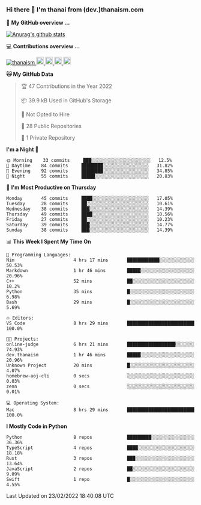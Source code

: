### Hi there 👋 I'm thanai from (dev.)thanaism.com

<!-- バッジ関連 -->
<!--
メイン：https://shields.io/category/social
GitHub view：https://github.com/antonkomarev/github-profile-views-counter
Qiita contributions：https://qiita.com/mikkame/items/f2c60d9caf8a8e38ec50
 -->

🍎 **My GitHub overview ...**

<!-- GitHubトロフィー -->
<!--
https://github.com/ryo-ma/github-profile-trophy
 -->

<!-- [![trophy](https://github-profile-trophy.vercel.app/?username=thanaism)](https://github.com/thanaism/thanaism) -->

<!-- GitHubステータス -->
<!--
https://github.com/anuraghazra/github-readme-stats
 -->

[![Anurag's github stats](https://github-readme-stats.vercel.app/api?username=thanaism&count_private=true&show_icons=true)](https://github.com/thanaism/thanaism)

<!-- [![ReadMe Card](https://github-readme-stats.vercel.app/api/pin/?username=thanaism&repo=thanaism)](https://github.com/thanaism/thanaism) -->

<!-- Skill icons -->
<!--
https://rahuldkjain.github.io/gh-profile-readme-generator/
 -->

💻 **Contributions overview ...**

<p align="left">

  <a href="https://github.com/thanaism/thanaism/">
    <img src="https://komarev.com/ghpvc/?username=thanaism" alt="thanaism" />
  </a>
  <a href="http://twitter.com/okinawa__noodle">
    <img height="20" src="https://img.shields.io/twitter/follow/okinawa__noodle?label=Twitter&logo=twitter&style=flat" />
  </a>
  <a href="https://github.com/thanaism">
    <img height="20" src="https://img.shields.io/github/followers/thanaism?label=follow&logo=github&style=flat" />
  </a>
  <!-- <a href="https://www.reddit.com/user/thanaism">
    <img height="20" src="https://img.shields.io/reddit/user-karma/combined/thanaism?label=Reddit&logo=reddit&style=flat" />
  </a>
  <a href="https://stackoverflow.com/users/5720201/thanaism">
    <img height="20" src="https://img.shields.io/stackexchange/stackoverflow/r/5720201?label=StackOverflow&logo=stack-overflow&style=flat" /> -->
  </a>
  <a href="http://qiita.com/thanai">
    <img height="20" src="https://qiita-badge.apiapi.app/s/thanai/posts.svg" />
  </a>
  <//qiita.com/thanai">
    <img height="20" src="https://qiita-badge.apiapi.app/s/thanai/contributions.svg" />
  </a>
</p>

<!--START_SECTION:waka-->
**🐱 My GitHub Data** 

> 🏆 47 Contributions in the Year 2022
 > 
> 📦 39.9 kB Used in GitHub's Storage 
 > 
> 🚫 Not Opted to Hire
 > 
> 📜 28 Public Repositories 
 > 
> 🔑 1 Private Repository 
 > 
**I'm a Night 🦉** 

```text
🌞 Morning    33 commits     ███░░░░░░░░░░░░░░░░░░░░░░   12.5% 
🌆 Daytime    84 commits     ████████░░░░░░░░░░░░░░░░░   31.82% 
🌃 Evening    92 commits     ████████░░░░░░░░░░░░░░░░░   34.85% 
🌙 Night      55 commits     █████░░░░░░░░░░░░░░░░░░░░   20.83%

```
📅 **I'm Most Productive on Thursday** 

```text
Monday       45 commits     ████░░░░░░░░░░░░░░░░░░░░░   17.05% 
Tuesday      28 commits     ██░░░░░░░░░░░░░░░░░░░░░░░   10.61% 
Wednesday    38 commits     ███░░░░░░░░░░░░░░░░░░░░░░   14.39% 
Thursday     49 commits     ████░░░░░░░░░░░░░░░░░░░░░   18.56% 
Friday       27 commits     ██░░░░░░░░░░░░░░░░░░░░░░░   10.23% 
Saturday     39 commits     ███░░░░░░░░░░░░░░░░░░░░░░   14.77% 
Sunday       38 commits     ███░░░░░░░░░░░░░░░░░░░░░░   14.39%

```


📊 **This Week I Spent My Time On** 

```text
💬 Programming Languages: 
Nim                      4 hrs 17 mins       ████████████░░░░░░░░░░░░░   50.53% 
Markdown                 1 hr 46 mins        █████░░░░░░░░░░░░░░░░░░░░   20.96% 
C++                      52 mins             ██░░░░░░░░░░░░░░░░░░░░░░░   10.2% 
Python                   35 mins             █░░░░░░░░░░░░░░░░░░░░░░░░   6.98% 
Bash                     29 mins             █░░░░░░░░░░░░░░░░░░░░░░░░   5.69%

🔥 Editors: 
VS Code                  8 hrs 29 mins       █████████████████████████   100.0%

🐱‍💻 Projects: 
online-judge             6 hrs 21 mins       ██████████████████░░░░░░░   74.93% 
dev.thanaism             1 hr 46 mins        █████░░░░░░░░░░░░░░░░░░░░   20.96% 
Unknown Project          20 mins             █░░░░░░░░░░░░░░░░░░░░░░░░   4.07% 
homebrew-aoj-cli         0 secs              ░░░░░░░░░░░░░░░░░░░░░░░░░   0.03% 
zenn                     0 secs              ░░░░░░░░░░░░░░░░░░░░░░░░░   0.01%

💻 Operating System: 
Mac                      8 hrs 29 mins       █████████████████████████   100.0%

```

**I Mostly Code in Python** 

```text
Python                   8 repos             █████████░░░░░░░░░░░░░░░░   36.36% 
TypeScript               4 repos             ████░░░░░░░░░░░░░░░░░░░░░   18.18% 
Rust                     3 repos             ███░░░░░░░░░░░░░░░░░░░░░░   13.64% 
JavaScript               2 repos             ██░░░░░░░░░░░░░░░░░░░░░░░   9.09% 
Swift                    1 repo              █░░░░░░░░░░░░░░░░░░░░░░░░   4.55%

```



 Last Updated on 23/02/2022 18:40:08 UTC
<!--END_SECTION:waka-->
